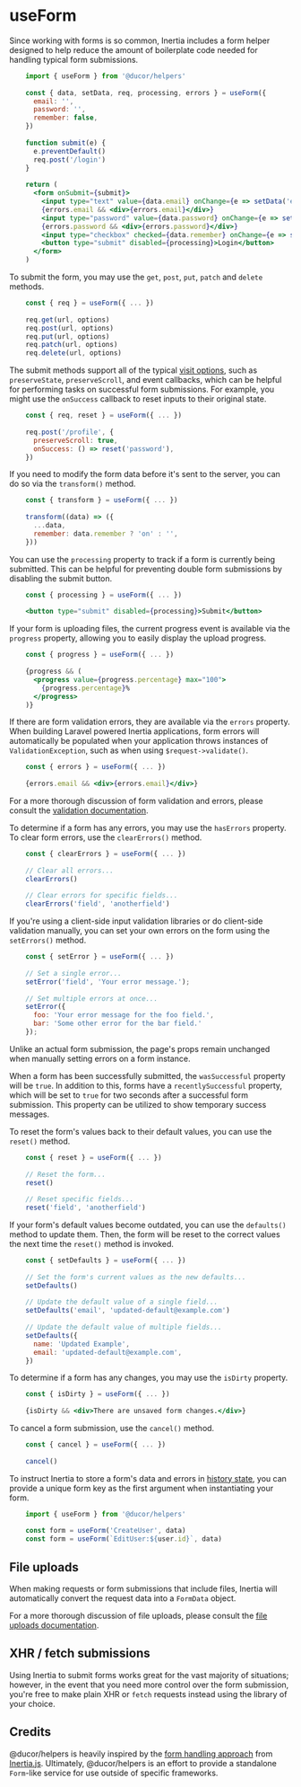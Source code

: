 # useForm

Since working with forms is so common, Inertia includes a form helper designed to help reduce the amount of boilerplate code needed for handling typical form submissions.


```jsx
    import { useForm } from '@ducor/helpers'
    
    const { data, setData, req, processing, errors } = useForm({
      email: '',
      password: '',
      remember: false,
    })
    
    function submit(e) {
      e.preventDefault()
      req.post('/login')
    }
    
    return (
      <form onSubmit={submit}>
        <input type="text" value={data.email} onChange={e => setData('email', e.target.value)} />
        {errors.email && <div>{errors.email}</div>}
        <input type="password" value={data.password} onChange={e => setData('password', e.target.value)} />
        {errors.password && <div>{errors.password}</div>}
        <input type="checkbox" checked={data.remember} onChange={e => setData('remember', e.target.checked)} /> Remember Me
        <button type="submit" disabled={processing}>Login</button>
      </form>
    )
```

To submit the form, you may use the `get`, `post`, `put`, `patch` and `delete` methods.


```jsx
    const { req } = useForm({ ... })
    
    req.get(url, options)
    req.post(url, options)
    req.put(url, options)
    req.patch(url, options)
    req.delete(url, options)
  ```

The submit methods support all of the typical [visit options](/manual-visits), such as `preserveState`, `preserveScroll`, and event callbacks, which can be helpful for performing tasks on successful form submissions. For example, you might use the `onSuccess` callback to reset inputs to their original state.


```jsx
    const { req, reset } = useForm({ ... })
    
    req.post('/profile', {
      preserveScroll: true,
      onSuccess: () => reset('password'),
    })
```
If you need to modify the form data before it's sent to the server, you can do so via the `transform()` method.


```jsx
    const { transform } = useForm({ ... })
    
    transform((data) => ({
      ...data,
      remember: data.remember ? 'on' : '',
    }))
```
You can use the `processing` property to track if a form is currently being submitted. This can be helpful for preventing double form submissions by disabling the submit button.


```jsx
    const { processing } = useForm({ ... })
    
    <button type="submit" disabled={processing}>Submit</button>
```
If your form is uploading files, the current progress event is available via the `progress` property, allowing you to easily display the upload progress.


```jsx
    const { progress } = useForm({ ... })
    
    {progress && (
      <progress value={progress.percentage} max="100">
        {progress.percentage}%
      </progress>
    )}
```
If there are form validation errors, they are available via the `errors` property. When building Laravel powered Inertia applications, form errors will automatically be populated when your application throws instances of `ValidationException`, such as when using `$request->validate()`.


```jsx
    const { errors } = useForm({ ... })
    
    {errors.email && <div>{errors.email}</div>}
```
For a more thorough discussion of form validation and errors, please consult the [validation documentation](/validation).

To determine if a form has any errors, you may use the `hasErrors` property. To clear form errors, use the `clearErrors()` method.


```jsx
    const { clearErrors } = useForm({ ... })
    
    // Clear all errors...
    clearErrors()
    
    // Clear errors for specific fields...
    clearErrors('field', 'anotherfield')
```
If you're using a client-side input validation libraries or do client-side validation manually, you can set your own errors on the form using the `setErrors()` method.


```jsx
    const { setError } = useForm({ ... })
    
    // Set a single error...
    setError('field', 'Your error message.');
    
    // Set multiple errors at once...
    setError({
      foo: 'Your error message for the foo field.',
      bar: 'Some other error for the bar field.'
    });
```
Unlike an actual form submission, the page's props remain unchanged when manually setting errors on a form instance.

When a form has been successfully submitted, the `wasSuccessful` property will be `true`. In addition to this, forms have a `recentlySuccessful` property, which will be set to `true` for two seconds after a successful form submission. This property can be utilized to show temporary success messages.

To reset the form's values back to their default values, you can use the `reset()` method.


```jsx
    const { reset } = useForm({ ... })
    
    // Reset the form...
    reset()
    
    // Reset specific fields...
    reset('field', 'anotherfield')
```
If your form's default values become outdated, you can use the `defaults()` method to update them. Then, the form will be reset to the correct values the next time the `reset()` method is invoked.


```jsx
    const { setDefaults } = useForm({ ... })
    
    // Set the form's current values as the new defaults...
    setDefaults()
    
    // Update the default value of a single field...
    setDefaults('email', 'updated-default@example.com')
    
    // Update the default value of multiple fields...
    setDefaults({
      name: 'Updated Example',
      email: 'updated-default@example.com',
    })
```
To determine if a form has any changes, you may use the `isDirty` property.


```jsx
    const { isDirty } = useForm({ ... })
    
    {isDirty && <div>There are unsaved form changes.</div>}
```
To cancel a form submission, use the `cancel()` method.


```jsx
    const { cancel } = useForm({ ... })
    
    cancel()
```
To instruct Inertia to store a form's data and errors in [history state](/remembering-state), you can provide a unique form key as the first argument when instantiating your form.


```jsx
    import { useForm } from '@ducor/helpers'
    
    const form = useForm('CreateUser', data)
    const form = useForm(`EditUser:${user.id}`, data)
```
File uploads
------------

When making requests or form submissions that include files, Inertia will automatically convert the request data into a `FormData` object.

For a more thorough discussion of file uploads, please consult the [file uploads documentation](/file-uploads).

XHR / fetch submissions
-----------------------

Using Inertia to submit forms works great for the vast majority of situations; however, in the event that you need more control over the form submission, you're free to make plain XHR or `fetch` requests instead using the library of your choice.

## Credits

@ducor/helpers is heavily inspired by the [form handling approach](https://inertiajs.com/forms) from [Inertia.js](https://inertiajs.com/). Ultimately, @ducor/helpers is an effort to provide a standalone `Form`-like service for use outside of specific frameworks.
